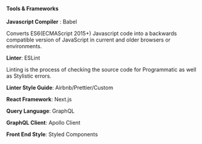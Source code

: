 <h4>Tools & Frameworks</h4>

**Javascript Compiler** : Babel

<p>Converts ES6(ECMAScript 2015+) Javascript code into a backwards compatible version of JavaScript in current and older browsers or environments.</p>

**Linter**: ESLint

<p>Linting is the process of checking the source code for Programmatic as well as Stylistic errors.</p>

**Linter Style Guide**: Airbnb/Prettier/Custom

**React Framework**: Next.js

**Query Language**: GraphQL

**GraphQL Client**: Apollo Client

**Front End Style**: Styled Components
